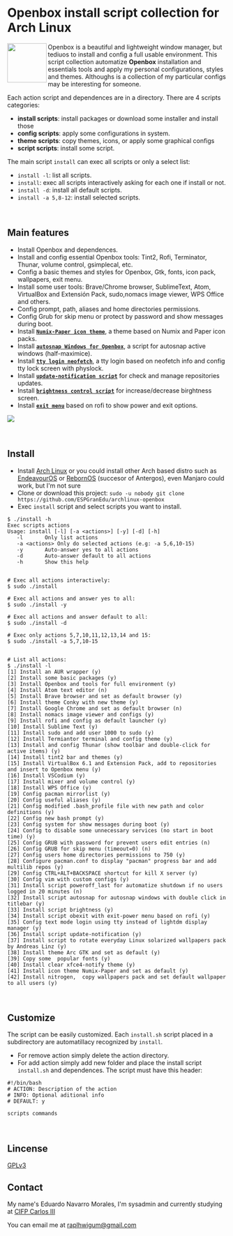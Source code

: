 # Openbox install script collection for Arch Linux
<img align="left"  src="https://user-images.githubusercontent.com/32820131/77852132-2de64c00-71dd-11ea-8a66-e4cd3de916f8.png" width="90"> Openbox is a beautiful and lightweight window manager, but tediuos to install and config a full usable environment. This script collection automatize **Openbox** installation and essentials tools and apply my personal configurations, styles and themes. Althoughs is a collection of my particular configs may be interesting for someone.
 
Each action script and dependences are in a directory. There are 4 scripts categories:
  * **install scripts**: install packages or download some installer and install those
  * **config scripts**: apply some configurations in system.
  * **theme scripts**: copy themes, icons, or apply some graphical configs
  * **script scripts**: install some script. 

The main script `install` can exec all scripts or only a select list:
  * `install -l`: list all scripts.
  * `install`: exec all scripts interactively asking for each one if install or not.
  * `install -d`: install all default scripts.
  * `install -a 5,8-12`: install selected scripts.

&nbsp; 
## Main features
  * Install Openbox and dependences.
  * Install and config essential Openbox tools: Tint2, Rofi, Terminator, Thunar, volume control, gsimplecal, etc.
  * Config a basic themes and styles for Openbox, Gtk, fonts, icon pack, wallpapers, exit menu.
  * Install some user tools: Brave/Chrome browser, SublimeText, Atom, VirtualBox and Extensión Pack, sudo,nomacs image viewer, WPS Office and others.
  * Config prompt,  path, aliases and home directories permissions.
  * Config Grub for skip menu or protect by password and show messages during boot.
  * Install [**`Numix-Paper icon theme`**](https://github.com/leomarcov/debian-openbox/tree/master/theme_numix-paper-icon), a theme based on Numix and Paper icon packs.
  * Install [**`autosnap Windows for Openbox`**](https://github.com/leomarcov/debian-openbox/tree/master/script_autosnap-openbox), a script for autosnap active windows (half-maximice). 
  * Install [**`tty login neofetch`**](https://github.com/leomarcov/debian-openbox/tree/master/script_tty-login-neofetch), a tty login based on neofetch info and config tty lock screen with physlock.
  * Install [**`update-notification script`**](https://github.com/leomarcov/debian-openbox/tree/master/script_update-notification-tint) for check and manage repositories updates.
  * Install [**`brightness control script`**](https://github.com/leomarcov/debian-openbox/tree/master/script_brightness-control) for increase/decrease birghtness screen.
  * Install [**`exit menu`**](https://github.com/leomarcov/debian-openbox/tree/master/script_exitmenu) based on rofi to show power and exit options.

<img src="https://user-images.githubusercontent.com/32820131/78614586-37bc1f00-786f-11ea-8c28-1509b8bb2c11.png">


&nbsp; 
## Install
  * Install [Arch Linux](https://www.archlinux.org/) or you could install other Arch based distro such as [EndeavourOS](https://endeavouros.com/) or [RebornOS](https://rebornos.org/) (succesor of Antergos), even Manjaro could work, but I'm not sure
  * Clone or download this project: `sudo -u nobody git clone https://github.com/ESPGranEdu/archlinux-openbox`
  * Exec `install` script and select scripts you want to install.
  
```
$ ./install -h
Exec scripts actions
Usage: install [-l] [-a <actions>] [-y] [-d] [-h]
   -l		Only list actions 
   -a <actions>	Only do selected actions (e.g: -a 5,6,10-15)
   -y		Auto-answer yes to all actions
   -d		Auto-answer default to all actions
   -h		Show this help


# Exec all actions interactively:
$ sudo ./install

# Exec all actions and answer yes to all:
$ sudo ./install -y

# Exec all actions and answer default to all:
$ sudo ./install -d

# Exec only actions 5,7,10,11,12,13,14 and 15:
$ sudo ./install -a 5,7,10-15


# List all actions:
$ ./install -l
[1] Install an AUR wrapper (y)
[2] Install some basic packages (y)
[3] Install Openbox and tools for full environment (y)
[4] Install Atom text editor (n)
[5] Install Brave browser and set as default browser (y)
[6] Install theme Conky with new theme (y)
[7] Install Google Chrome and set as default browser (n)
[8] Install nomacs image viewer and configs (y)
[9] Install rofi and config as default launcher (y)
[10] Install Sublime Text (y)
[11] Install sudo and add user 1000 to sudo (y)
[12] Install Termiantor terminal and config theme (y)
[13] Install and config Thunar (show toolbar and double-click for active items) (y)
[14] Install tint2 bar and themes (y)
[15] Install VirtualBox 6.1 and Extension Pack, add to repositories and insert to Openbox menu (y)
[16] Install VSCodium (y)
[17] Install mixer and volume control (y)
[18] Install WPS Office (y)
[19] Config pacman mirrorlist (y)
[20] Config useful aliases (y)
[21] Config modified .bash_profile file with new path and color definitions (y)
[22] Config new bash prompt (y)
[23] Config system for show messages during boot (y)
[24] Config to disable some unnecessary services (no start in boot time) (y)
[25] Config GRUB with password for prevent users edit entries (n)
[26] Config GRUB for skip menu (timeout=0) (n)
[27] Config users home directories permissions to 750 (y)
[28] Configure pacman.conf to display "pacman" progress bar and add multilib repos (y)
[29] Config CTRL+ALT+BACKSPACE shortcut for kill X server (y)
[30] Config vim with custom configs (y)
[31] Install script poweroff_last for automatize shutdown if no users logged in 20 minutes (n)
[32] Install script autosnap for autosnap windows with double click in titlebar (y)
[33] Install script brightness (y)
[34] Install script obexit with exit-power menu based on rofi (y)
[35] Config text mode login using tty instead of lightdm display manager (y)
[36] Install script update-notification (y)
[37] Install script to rotate everyday Linux solarized wallpapers pack by Andreas Linz (y)
[38] Install theme Arc GTK and set as default (y)
[39] Copy some  popular fonts (y)
[40] Install clear xfce4-notify theme (y)
[41] Install icon theme Numix-Paper and set as default (y)
[42] Install nitrogen,  copy wallpapers pack and set default wallpaper to all users (y)

```
  
&nbsp; 
## Customize
The script can be easily customized. Each `install.sh` script placed in a subdirectory are automatillacy recognized by `install`.
  * For remove action simply delete the action directory.
  * For add action simply add new folder and place the install script `install.sh` and dependences. The script must have this header:
  ```
  #!/bin/bash
  # ACTION: Description of the action
  # INFO: Optional aditional info
  # DEFAULT: y
  
  scripts commands
  
  ```

&nbsp;  
## Lincense
[GPLv3](LICENSE)

## Contact
My name's Eduardo Navarro Morales, I'm sysadmin and currently studying at [CIFP Carlos III](https://cifpcarlos3.es/)

You can email me at raplhwigum@gmail.com
